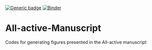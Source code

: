 [![Generic badge](https://img.shields.io/badge/License-Allen_Institute-yellow.svg)](https://alleninstitute.org/legal/terms-use/) [![Binder](https://mybinder.org/badge_logo.svg)](https://mybinder.org/v2/gh/anirban6908/All-active-Manuscript/master)

# All-active-Manuscript
Codes for generating figures presented in the All-active manuscript
